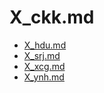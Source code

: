 # X_ckk.md
 
 
 - [X_hdu.md](X_hdu.md)
- [X_srj.md](X_srj.md)
- [X_xcg.md](X_xcg.md)
- [X_ynh.md](X_ynh.md)
